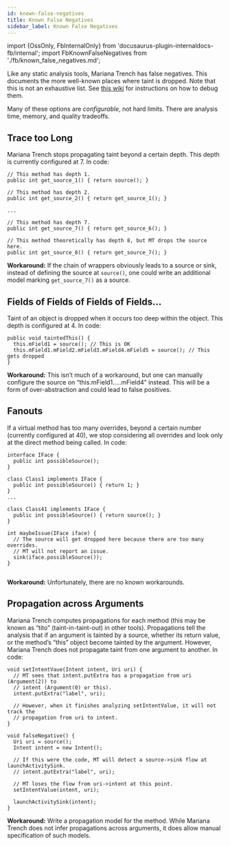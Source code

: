 ```yaml
---
id: known-false-negatives
title: Known False Negatives
sidebar_label: Known False Negatives
---
```

import {OssOnly, FbInternalOnly} from 'docusaurus-plugin-internaldocs-fb/internal';
import FbKnownFalseNegatives from './fb/known_false_negatives.md';

Like any static analysis tools, Mariana Trench has false negatives. This documents the more well-known places where taint is dropped. Note that this is not an exhaustive list. See [this wiki](./debugging_fp_fns.md) for instructions on how to debug them.

Many of these options are *configurable*, not hard limits. There are analysis time, memory, and quality tradeoffs.

## Trace too Long

Mariana Trench stops propagating taint beyond a certain depth. This depth is currently configured at 7. In code:
```
// This method has depth 1.
public int get_source_1() { return source(); }

// This method has depth 2.
public int get_source_2() { return get_source_1(); }

...

// This method has depth 7.
public int get_source_7() { return get_source_6(); }

// This method theoretically has depth 8, but MT drops the source here.
public int get_source_8() { return get_source_7(); }
```
**Workaround:** If the chain of wrappers obviously leads to a source or sink, instead of defining the source at `source()`, one could write an additional model marking `get_source_7()` as a source.

## Fields of Fields of Fields of Fields...

Taint of an object is dropped when it occurs too deep within the object. This depth is configured at 4. In code:
```
public void taintedThis() {
  this.mField1 = source(); // This is OK
  this.mField1.mField2.mField3.mField4.mField5 = source(); // This gets dropped
}
```

**Workaround:** This isn’t much of a workaround, but one can manually configure the source on “this.mField1.....mField4” instead. This will be a form of over-abstraction and could lead to false positives.

## Fanouts

If a virtual method has too many overrides, beyond a certain number (currently configured at 40), we stop considering all overrides and look only at the direct method being called. In code:
```
interface IFace {
  public int possibleSource();
}

class Class1 implements IFace {
  public int possibleSource() { return 1; }
}
...

class Class41 implements IFace {
  public int possibleSource() { return source(); }
}

int maybeIssue(IFace iface) {
  // The source will get dropped here because there are too many overrides.
  // MT will not report an issue.
  sink(iface.possibleSource());
}


```
**Workaround:** Unfortunately, there are no known workarounds.

## Propagation across Arguments

Mariana Trench computes propagations for each method (this may be known as “tito” (taint-in-taint-out) in other tools). Propagations tell the analysis that if an argument is tainted by a source, whether its return value, or the method’s “this” object become tainted by the argument. However, Mariana Trench does not propagate taint from one argument to another. In code:
```
void setIntentVaue(Intent intent, Uri uri) {
  // MT sees that intent.putExtra has a propagation from uri (Argument(2)) to
  // intent (Argument(0) or this).
  intent.putExtra("label", uri);

  // However, when it finishes analyzing setIntentValue, it will not track the
  // propagation from uri to intent.
}

void falseNegative() {
  Uri uri = source();
  Intent intent = new Intent();

  // If this were the code, MT will detect a source->sink flow at launchActivitySink.
  // intent.putExtra("label", uri);

  // MT loses the flow from uri->intent at this point.
  setIntentValue(intent, uri);

  launchActivitySink(intent);
}
```
**Workaround:** Write a propagation model for the method. While Mariana Trench does not infer propagations across arguments, it does allow manual specification of such models.

<FbInternalOnly> <FbKnownFalseNegatives/> </FbInternalOnly>
